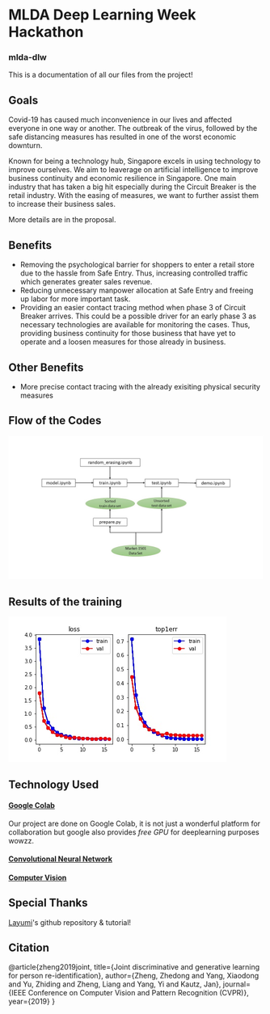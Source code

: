 
# MLDA Deep Learning Week Hackathon
### mlda-dlw
This is a documentation of all our files from the project! 

## Goals
Covid-19 has caused much inconvenience in our lives and affected everyone in one way or another. The outbreak of the virus, followed by the safe distancing measures has
resulted in one of the worst economic downturn.

Known for being a technology hub, Singapore excels in using technology to improve ourselves.
We aim to leaverage on artificial intelligence to improve business continuity and economic resilience in Singapore. 
One main industry that has taken a big hit especially during the Circuit Breaker is the retail industry.
With the easing of measures, we want to further assist them to increase their business sales. 

More details are in the proposal.

## Benefits
- Removing the psychological barrier for shoppers to enter a retail store due to the hassle from Safe Entry.
  Thus, increasing controlled traffic which generates greater sales revenue. 
- Reducing unnecessary manpower allocation at Safe Entry and freeing up labor for more important task.  
- Providing an easier contact tracing method when phase 3 of Circuit Breaker arrives.
  This could be a possible driver for an early phase 3 as necessary technologies are available for monitoring the cases.
  Thus, providing business continuity for those business that have yet to operate and a loosen measures for those already in business.
## Other Benefits
- More precise contact tracing with the already exisiting physical security measures

## Flow of the Codes
![alt text](https://github.com/mlda-weiren/mlda-dlw/blob/main/Flowchart.jpg)

## Results of the training
![alt text](https://github.com/mlda-weiren/mlda-dlw/blob/main/train.jpg)


## Technology Used

#### [Google Colab](https://www.google.com/url?sa=t&rct=j&q=&esrc=s&source=web&cd=&cad=rja&uact=8&ved=2ahUKEwiw2P6AsbzsAhWFheYKHTYuBsMQFjAAegQIDhAD&url=https%3A%2F%2Fcolab.research.google.com%2F&usg=AOvVaw3A5aPK2kLFzKOzb6sOckVw)
Our project are done on Google Colab, it is not just a wonderful platform for collaboration but google also provides *free GPU* for deeplearning purposes wowzz.

#### [Convolutional Neural Network](https://www.sciencedirect.com/topics/engineering/convolutional-neural-network)

#### [Computer Vision](https://machinelearningmastery.com/what-is-computer-vision/)


## Special Thanks
[Layumi](https://github.com/layumi/Person_reID_baseline_pytorch)'s github repository & tutorial!

## Citation 
@article{zheng2019joint,
  title={Joint discriminative and generative learning for person re-identification},
  author={Zheng, Zhedong and Yang, Xiaodong and Yu, Zhiding and Zheng, Liang and Yang, Yi and Kautz, Jan},
  journal={IEEE Conference on Computer Vision and Pattern Recognition (CVPR)},
  year={2019}
}
